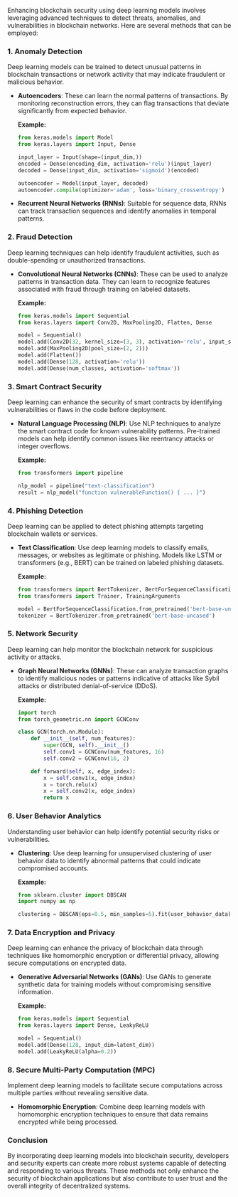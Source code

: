 Enhancing blockchain security using deep learning models involves leveraging advanced techniques to detect threats, anomalies, and vulnerabilities in blockchain networks. Here are several methods that can be employed:

### 1. **Anomaly Detection**

Deep learning models can be trained to detect unusual patterns in blockchain transactions or network activity that may indicate fraudulent or malicious behavior.

- **Autoencoders**: These can learn the normal patterns of transactions. By monitoring reconstruction errors, they can flag transactions that deviate significantly from expected behavior.
  
  **Example:**
  ```python
  from keras.models import Model
  from keras.layers import Input, Dense
  
  input_layer = Input(shape=(input_dim,))
  encoded = Dense(encoding_dim, activation='relu')(input_layer)
  decoded = Dense(input_dim, activation='sigmoid')(encoded)
  
  autoencoder = Model(input_layer, decoded)
  autoencoder.compile(optimizer='adam', loss='binary_crossentropy')
  ```

- **Recurrent Neural Networks (RNNs)**: Suitable for sequence data, RNNs can track transaction sequences and identify anomalies in temporal patterns.

### 2. **Fraud Detection**

Deep learning techniques can help identify fraudulent activities, such as double-spending or unauthorized transactions.

- **Convolutional Neural Networks (CNNs)**: These can be used to analyze patterns in transaction data. They can learn to recognize features associated with fraud through training on labeled datasets.

  **Example:**
  ```python
  from keras.models import Sequential
  from keras.layers import Conv2D, MaxPooling2D, Flatten, Dense
  
  model = Sequential()
  model.add(Conv2D(32, kernel_size=(3, 3), activation='relu', input_shape=(img_rows, img_cols, channels)))
  model.add(MaxPooling2D(pool_size=(2, 2)))
  model.add(Flatten())
  model.add(Dense(128, activation='relu'))
  model.add(Dense(num_classes, activation='softmax'))
  ```

### 3. **Smart Contract Security**

Deep learning can enhance the security of smart contracts by identifying vulnerabilities or flaws in the code before deployment.

- **Natural Language Processing (NLP)**: Use NLP techniques to analyze the smart contract code for known vulnerability patterns. Pre-trained models can help identify common issues like reentrancy attacks or integer overflows.

  **Example:**
  ```python
  from transformers import pipeline
  
  nlp_model = pipeline("text-classification")
  result = nlp_model("function vulnerableFunction() { ... }")
  ```

### 4. **Phishing Detection**

Deep learning can be applied to detect phishing attempts targeting blockchain wallets or services.

- **Text Classification**: Use deep learning models to classify emails, messages, or websites as legitimate or phishing. Models like LSTM or transformers (e.g., BERT) can be trained on labeled phishing datasets.

  **Example:**
  ```python
  from transformers import BertTokenizer, BertForSequenceClassification
  from transformers import Trainer, TrainingArguments
  
  model = BertForSequenceClassification.from_pretrained('bert-base-uncased')
  tokenizer = BertTokenizer.from_pretrained('bert-base-uncased')
  ```

### 5. **Network Security**

Deep learning can help monitor the blockchain network for suspicious activity or attacks.

- **Graph Neural Networks (GNNs)**: These can analyze transaction graphs to identify malicious nodes or patterns indicative of attacks like Sybil attacks or distributed denial-of-service (DDoS).

  **Example:**
  ```python
  import torch
  from torch_geometric.nn import GCNConv
  
  class GCN(torch.nn.Module):
      def __init__(self, num_features):
          super(GCN, self).__init__()
          self.conv1 = GCNConv(num_features, 16)
          self.conv2 = GCNConv(16, 2)
  
      def forward(self, x, edge_index):
          x = self.conv1(x, edge_index)
          x = torch.relu(x)
          x = self.conv2(x, edge_index)
          return x
  ```

### 6. **User Behavior Analytics**

Understanding user behavior can help identify potential security risks or vulnerabilities.

- **Clustering**: Use deep learning for unsupervised clustering of user behavior data to identify abnormal patterns that could indicate compromised accounts.

  **Example:**
  ```python
  from sklearn.cluster import DBSCAN
  import numpy as np
  
  clustering = DBSCAN(eps=0.5, min_samples=5).fit(user_behavior_data)
  ```

### 7. **Data Encryption and Privacy**

Deep learning can enhance the privacy of blockchain data through techniques like homomorphic encryption or differential privacy, allowing secure computations on encrypted data.

- **Generative Adversarial Networks (GANs)**: Use GANs to generate synthetic data for training models without compromising sensitive information.

  **Example:**
  ```python
  from keras.models import Sequential
  from keras.layers import Dense, LeakyReLU
  
  model = Sequential()
  model.add(Dense(128, input_dim=latent_dim))
  model.add(LeakyReLU(alpha=0.2))
  ```

### 8. **Secure Multi-Party Computation (MPC)**

Implement deep learning models to facilitate secure computations across multiple parties without revealing sensitive data.

- **Homomorphic Encryption**: Combine deep learning models with homomorphic encryption techniques to ensure that data remains encrypted while being processed.

### Conclusion

By incorporating deep learning models into blockchain security, developers and security experts can create more robust systems capable of detecting and responding to various threats. These methods not only enhance the security of blockchain applications but also contribute to user trust and the overall integrity of decentralized systems.